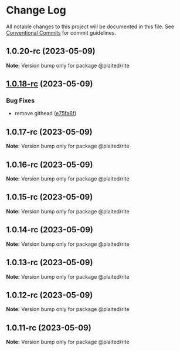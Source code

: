 # Change Log

All notable changes to this project will be documented in this file.
See [Conventional Commits](https://conventionalcommits.org) for commit guidelines.

## 1.0.20-rc (2023-05-09)

**Note:** Version bump only for package @plaited/rite

## [1.0.18-rc](https://github.com/plaited/plaited/compare/v1.0.17-rc...v1.0.18-rc) (2023-05-09)

### Bug Fixes

- remove githead ([e75fa6f](https://github.com/plaited/plaited/commit/e75fa6f49af3c47d2dc56646c965965ddcf42b52))

## 1.0.17-rc (2023-05-09)

**Note:** Version bump only for package @plaited/rite

## 1.0.16-rc (2023-05-09)

**Note:** Version bump only for package @plaited/rite

## 1.0.15-rc (2023-05-09)

**Note:** Version bump only for package @plaited/rite

## 1.0.14-rc (2023-05-09)

**Note:** Version bump only for package @plaited/rite

## 1.0.13-rc (2023-05-09)

**Note:** Version bump only for package @plaited/rite

## 1.0.12-rc (2023-05-09)

**Note:** Version bump only for package @plaited/rite

## 1.0.11-rc (2023-05-09)

**Note:** Version bump only for package @plaited/rite
